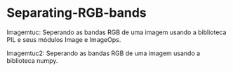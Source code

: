 # Separating-RGB-bands

Imagemtuc: Seperando as bandas RGB de uma imagem usando a biblioteca PIL e seus módulos Image e ImageOps.

Imagemtuc2: Seperando as bandas RGB de uma imagem usando a biblioteca numpy.
